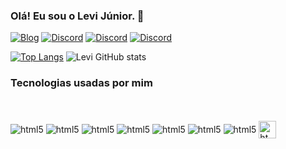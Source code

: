 ### Olá! Eu sou o Levi Júnior. 👋

[![Blog](https://img.shields.io/badge/Blogger-FF5722?style=for-the-badge&logo=blogger&logoColor=white)](https://www.algebralinear.web.app)
[![Discord](https://img.shields.io/badge/LinkedIn-0077B5?style=for-the-badge&logo=linkedin&logoColor=white)](https://www.linkedin.com/in/levi-j%C3%BAnior-21b70b245/)
[![Discord](https://img.shields.io/badge/Discord-7289DA?style=for-the-badge&logo=discord&logoColor=white)](https://discord.com/channels/@levi.pereira.junior#4187)
[![Discord](https://img.shields.io/badge/WhatsApp-25D366?style=for-the-badge&logo=whatsapp&logoColor=white)](https://api.whatsapp.com/send/?phone=%2B5583988308113)

[![Top Langs](https://github-readme-stats.vercel.app/api/top-langs/?username=LeviJunior21)](https://github.com/anuraghazra/github-readme-stats)
![Levi GitHub stats](https://github-readme-stats.vercel.app/api?username=LeviJunior21&show_icons=true&theme=dracula)

### Tecnologias usadas por mim
<div style="display: inline_block"><br></br>
  <img align="center" alt="html5" src="https://img.shields.io/badge/JavaScript-F7DF1E?style=for-the-badge&logo=javascript&logoColor=black"/>
  <img align="center" alt="html5" src="https://img.shields.io/badge/Python-14354C?style=for-the-badge&logo=python&logoColor=white"/>
  <img align="center" alt="html5" src="https://img.shields.io/badge/Java-ED8B00?style=for-the-badge&logo=java&logoColor=white"/>
  <img align="center" alt="html5" src="https://img.shields.io/badge/React-20232A?style=for-the-badge&logo=react&logoColor=61DAFB"/>
  <img align="center" alt="html5" src="https://img.shields.io/badge/React_Native-20232A?style=for-the-badge&logo=react&logoColor=61DAFB"/>
  <img align="center" alt="html5" src="https://img.shields.io/badge/HTML-239120?style=for-the-badge&logo=html5&logoColor=white"/>
  <img align="center" alt="html5" src="https://img.shields.io/badge/CSS-239120?&style=for-the-badge&logo=css3&logoColor=white"/>
  <img align="center" alt="html5" src="https://blogs.sw.siemens.com/wp-content/uploads/sites/54/2018/02/systemverilog-logo.jpg" height="28px"/>
</div>

##
